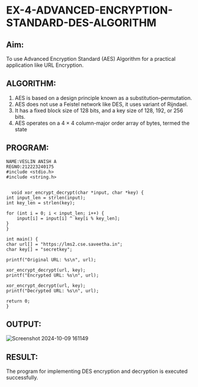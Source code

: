 # EX-4-ADVANCED-ENCRYPTION-STANDARD-DES-ALGORITHM

## Aim:
  To use Advanced Encryption Standard (AES) Algorithm for a practical application like URL Encryption.

## ALGORITHM: 
  1. AES is based on a design principle known as a substitution–permutation. 
  2. AES does not use a Feistel network like DES, it uses variant of Rijndael. 
  3. It has a fixed block size of 128 bits, and a key size of 128, 192, or 256 bits. 
  4. AES operates on a 4 × 4 column-major order array of bytes, termed the state

## PROGRAM: 
```
NAME:VESLIN ANISH A
REGNO:212223240175
#include <stdio.h>
#include <string.h>


  void xor_encrypt_decrypt(char *input, char *key) {
int input_len = strlen(input);
int key_len = strlen(key);

for (int i = 0; i < input_len; i++) {
    input[i] = input[i] ^ key[i % key_len]; 
}
}

int main() {
char url[] = "https://lms2.cse.saveetha.in";
char key[] = "secretkey"; 

printf("Original URL: %s\n", url);

xor_encrypt_decrypt(url, key);
printf("Encrypted URL: %s\n", url);

xor_encrypt_decrypt(url, key);
printf("Decrypted URL: %s\n", url);

return 0;
}
```
## OUTPUT:
![Screenshot 2024-10-09 161149](https://github.com/user-attachments/assets/00035564-cd0e-4c36-bf7f-51071baf6fa0)

## RESULT: 
The program for implementing DES encryption and decryption is executed successfully.
